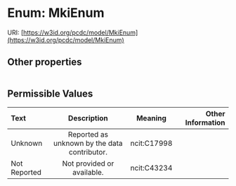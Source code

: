 
# Enum: MkiEnum




URI: [https://w3id.org/pcdc/model/MkiEnum](https://w3id.org/pcdc/model/MkiEnum)


## Other properties

|  |  |  |
| --- | --- | --- |

## Permissible Values

| Text | Description | Meaning | Other Information |
| :--- | :---: | :---: | ---: |
| Unknown | Reported as unknown by the data contributor. | ncit:C17998 |  |
| Not Reported | Not provided or available. | ncit:C43234 |  |

